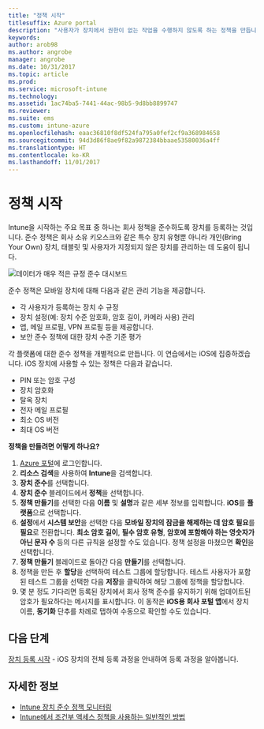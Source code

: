 ```yaml
---
title: "정책 시작"
titlesuffix: Azure portal
description: "사용자가 장치에서 권한이 없는 작업을 수행하지 않도록 하는 정책을 만듭니다."
keywords: 
author: arob98
ms.author: angrobe
manager: angrobe
ms.date: 10/31/2017
ms.topic: article
ms.prod: 
ms.service: microsoft-intune
ms.technology: 
ms.assetid: 1ac74ba5-7441-44ac-98b5-9d8bb8899747
ms.reviewer: 
ms.suite: ems
ms.custom: intune-azure
ms.openlocfilehash: eaac36810f8df524fa795a0fef2cf9a368984658
ms.sourcegitcommit: 94d3d86f8ae9f82a9872384bbaae53580036a4ff
ms.translationtype: HT
ms.contentlocale: ko-KR
ms.lasthandoff: 11/01/2017
---
```

# <a name="get-started-with-policies"></a>정책 시작

Intune을 시작하는 주요 목표 중 하나는 회사 정책을 준수하도록 장치를 등록하는 것입니다. 준수 정책은 회사 소유 키오스크와 같은 특수 장치 유형뿐 아니라 개인(Bring Your Own) 장치, 태블릿 및 사용자가 지정되지 않은 장치를 관리하는 데 도움이 됩니다.

![데이터가 매우 적은 규정 준수 대시보드](/intune/media/generic-compliance-dashboard.png)

준수 정책은 모바일 장치에 대해 다음과 같은 관리 기능을 제공합니다.

* 각 사용자가 등록하는 장치 수 규정
* 장치 설정(예: 장치 수준 암호화, 암호 길이, 카메라 사용) 관리
* 앱, 메일 프로필, VPN 프로필 등을 제공합니다.
* 보안 준수 정책에 대한 장치 수준 기준 평가

각 플랫폼에 대한 준수 정책을 개별적으로 만듭니다. 이 연습에서는 iOS에 집중하겠습니다. iOS 장치에 사용할 수 있는 정책은 다음과 같습니다.

* PIN 또는 암호 구성
* 장치 암호화
* 탈옥 장치
* 전자 메일 프로필
* 최소 OS 버전
* 최대 OS 버전

__정책을 만들려면 어떻게 하나요?__

1. [Azure 포털](https://portal.azure.com)에 로그인합니다.
2. **리소스 검색**을 사용하여 **Intune**을 검색합니다.
3. **장치 준수**를 선택합니다.
4. **장치 준수** 블레이드에서 **정책**을 선택합니다.
5. **정책 만들기**를 선택한 다음 **이름** 및 **설명**과 같은 세부 정보를 입력합니다. **iOS**를 **플랫폼**으로 선택합니다.
6. **설정**에서 **시스템 보안**을 선택한 다음 **모바일 장치의 잠금을 해제하는 데 암호 필요**를 **필요**로 전환합니다. **최소 암호 길이**, **필수 암호 유형**, **암호에 포함해야 하는 영숫자가 아닌 문자 수** 등의 다른 규칙을 설정할 수도 있습니다. 정책 설정을 마쳤으면 **확인**을 선택합니다.
7. **정책 만들기** 블레이드로 돌아간 다음 **만들기**를 선택합니다.
8. 정책을 만든 후 **할당**을 선택하여 테스트 그룹에 할당합니다. 테스트 사용자가 포함된 테스트 그룹을 선택한 다음 **저장**을 클릭하여 해당 그룹에 정책을 할당합니다.
9. 몇 분 정도 기다리면 등록된 장치에서 회사 정책 준수를 유지하기 위해 업데이트된 암호가 필요하다는 메시지를 표시합니다. 이 동작은 **iOS용 회사 포털 앱**에서 장치 이름, **동기화** 단추를 차례로 탭하여 수동으로 확인할 수도 있습니다.

## <a name="next-steps"></a>다음 단계

[장치 등록 시작](get-started-enroll.md) - iOS 장치의 전체 등록 과정을 안내하여 등록 과정을 알아봅니다.

## <a name="learn-more"></a>자세한 정보

* [Intune 장치 준수 정책 모니터링](compliance-policy-monitor.md)
* [Intune에서 조건부 액세스 정책을 사용하는 일반적인 방법](conditional-access-intune-common-ways-use.md)
